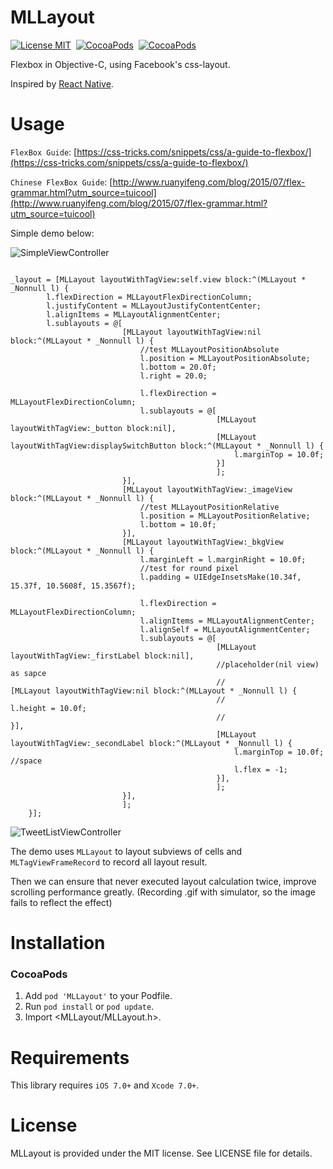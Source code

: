MLLayout
==============
[![License MIT](https://img.shields.io/badge/license-MIT-green.svg?style=flat)](https://raw.githubusercontent.com/molon/MLLayout/master/LICENSE)&nbsp;
[![CocoaPods](http://img.shields.io/cocoapods/v/MLLayout.svg?style=flat)](http://cocoapods.org/?q=MLLayout)&nbsp;
[![CocoaPods](http://img.shields.io/cocoapods/p/MLLayout.svg?style=flat)](http://cocoapods.org/?q=MLLayout)&nbsp;

Flexbox in Objective-C, using Facebook's css-layout.

Inspired by [React Native](https://github.com/facebook/react-native).

Usage
==============
`FlexBox Guide`: [https://css-tricks.com/snippets/css/a-guide-to-flexbox/](https://css-tricks.com/snippets/css/a-guide-to-flexbox/)

`Chinese FlexBox Guide`: [http://www.ruanyifeng.com/blog/2015/07/flex-grammar.html?utm_source=tuicool](http://www.ruanyifeng.com/blog/2015/07/flex-grammar.html?utm_source=tuicool)

Simple demo below: 

![SimpleViewController](https://github.com/molon/MLLayout/blob/master/SimpleViewController.gif?raw=true)

```

_layout = [MLLayout layoutWithTagView:self.view block:^(MLLayout * _Nonnull l) {
        l.flexDirection = MLLayoutFlexDirectionColumn;
        l.justifyContent = MLLayoutJustifyContentCenter;
        l.alignItems = MLLayoutAlignmentCenter;
        l.sublayouts = @[
                         [MLLayout layoutWithTagView:nil block:^(MLLayout * _Nonnull l) {
                             //test MLLayoutPositionAbsolute
                             l.position = MLLayoutPositionAbsolute;
                             l.bottom = 20.0f;
                             l.right = 20.0;
                             
                             l.flexDirection = MLLayoutFlexDirectionColumn;
                             l.sublayouts = @[
                                              [MLLayout layoutWithTagView:_button block:nil],
                                              [MLLayout layoutWithTagView:displaySwitchButton block:^(MLLayout * _Nonnull l) {
                                                  l.marginTop = 10.0f;
                                              }]
                                              ];
                         }],
                         [MLLayout layoutWithTagView:_imageView block:^(MLLayout * _Nonnull l) {
                             //test MLLayoutPositionRelative
                             l.position = MLLayoutPositionRelative;
                             l.bottom = 10.0f;
                         }],
                         [MLLayout layoutWithTagView:_bkgView block:^(MLLayout * _Nonnull l) {
                             l.marginLeft = l.marginRight = 10.0f;
                             //test for round pixel
                             l.padding = UIEdgeInsetsMake(10.34f, 15.37f, 10.5608f, 15.3567f);
                             
                             l.flexDirection = MLLayoutFlexDirectionColumn;
                             l.alignItems = MLLayoutAlignmentCenter;
                             l.alignSelf = MLLayoutAlignmentCenter;
                             l.sublayouts = @[
                                              [MLLayout layoutWithTagView:_firstLabel block:nil],
                                              //placeholder(nil view) as sapce
                                              //                                              [MLLayout layoutWithTagView:nil block:^(MLLayout * _Nonnull l) {
                                              //                                                  l.height = 10.0f;
                                              //                                              }],
                                              [MLLayout layoutWithTagView:_secondLabel block:^(MLLayout * _Nonnull l) {
                                                  l.marginTop = 10.0f; //space
                                                  l.flex = -1;
                                              }],
                                              ];
                         }],
                         ];
    }];

```

![TweetListViewController](https://github.com/molon/MLLayout/blob/master/TweetListViewController.gif?raw=true)

The demo uses `MLLayout` to layout subviews of cells and `MLTagViewFrameRecord` to record all layout result.

Then we can ensure that never executed layout calculation twice, improve scrolling performance greatly. (Recording .gif with simulator, so the image fails to reflect the effect)


Installation
==============

### CocoaPods

1. Add `pod 'MLLayout'` to your Podfile.
2. Run `pod install` or `pod update`.
3. Import \<MLLayout/MLLayout.h\>.


Requirements
==============
This library requires `iOS 7.0+` and `Xcode 7.0+`.


License
==============
MLLayout is provided under the MIT license. See LICENSE file for details.

